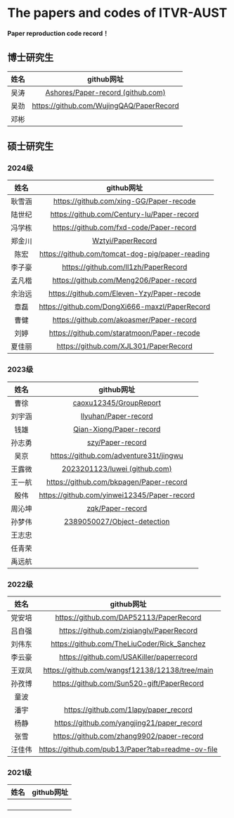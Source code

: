 # The papers and codes of ITVR-AUST

**Paper reproduction code record！**

## 博士研究生

| 姓名 |                          github网址                          |
| :--: | :----------------------------------------------------------: |
| 吴涛 | [Ashores/Paper-record (github.com)](https://github.com/Ashores/Paper-record) |
|  吴劲  |https://github.com/WujingQAQ/PaperRecord|
|  邓彬  |            |



## 硕士研究生

### 2024级

|  姓名  |                          github网址                          |
| :----: | :----------------------------------------------------------: |
| 耿雪涵 |  https://github.com/xing-GG/Paper-recode                     |
| 陆世纪 |  https://github.com/Century-lu/Paper-record                |
| 冯学栋 |  https://github.com/fxd-code/Paper-record                  |
| 郑金川 |  [Wztyi/PaperRecord](https://github.com/Wztyi/PaperRecord) |
|  陈宏  |  https://github.com/tomcat-dog-pig/paper-reading           |
| 李子豪 |  https://github.com/ll1zh/PaperRecord       |
| 孟凡楷 |  https://github.com/Meng206/Paper-record                   |
| 余治远 |  https://github.com/Eleven-Yzy/Paper-recode                          |
|  章磊  |  https://github.com/DongXi666-maxzl/PaperRecord            |
|  曹健  |  https://github.com/akoasmer/Paper-record                  |
|  刘婷  |  https://github.com/staratmoon/Paper-recode                |
| 夏佳丽 |  https://github.com/XJL301/PaperRecord                                                                   |


### 2023级

|  姓名  |                          github网址                          |
| :----: | :----------------------------------------------------------: |
|  曹徐  | [caoxu12345/GroupReport](https://github.com/caoxu12345/GroupReport)             |
| 刘宇涵 |  [llyuhan/Paper-record](https://github.com/llyuhan/Paper-record)|
|  钱雄  |     [Qian-Xiong/Paper-record](https://github.com/Qian-Xiong/Paper-record)|
| 孙志勇 | [szy/Paper-record](https://github.com/20001218/Paper-record) |
|  吴京  |  https://github.com/adventure31t/jingwu                      |
| 王露微 | [2023201123/luwei (github.com)](https://github.com/2023201123/luwei) |
| 王一航 | https://github.com/bkpagen/Paper-record                              |
|  殷伟  | https://github.com/yinwei12345/Paper-record                          |
| 周沁坤 |          [zqk/Paper-record](https://github.com/betray0427/AKAkunkun) |
| 孙梦伟 | [2389050027/Object-detection](https://github.com/2389050027/Object-detection/tree/main) |
| 王志忠 |  |
| 任青荣 |  |
| 禹远航 |  |


### 2022级

|  姓名  | github网址 |
| :----: | :--------: |
| 党安培 |https://github.com/DAP52113/PaperRecord|
| 吕自强 |https://github.com/ziqianglv/PaperRecord|
| 刘伟东 | https://github.com/TheLiuCoder/Rick_Sanchez |
| 李云豪 |https://github.com/USAKiller/paperrecord|
| 王双凤 |https://github.com/wangsf12138/12138/tree/main|
| 孙孜博 |https://github.com/Sun520-gift/PaperRecord|
|  童波  |            |
|  潘宇  |https://github.com/1lapy/paper_record|
|  杨静  |https://github.com/yangjing21/paper_record|
|  张雪  |https://github.com/zhang9902/paper-record|
| 汪佳伟 |   https://github.com/pub13/Paper?tab=readme-ov-file         |
### 2021级

| 姓名 | github网址 |
| :--: | :--------: |
|      |            |
|      |            |
|      |            |
|      |            |

